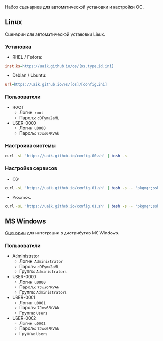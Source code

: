 Набор сценариев для автоматической установки и настройки ОС.

## Linux

[Сценарии](https://github.com/uaik/uaik.github.io/tree/main/docs/os) для автоматической установки Linux.

### Установка

- RHEL / Fedora:

```ini
inst.ks=https://uaik.github.io/os/[os.type.id.ini]
```

- Debian / Ubuntu:

```ini
url=https://uaik.github.io/os/[os]/[config.ini]
```

### Пользователи

- ROOT
  - Логин: `root`
  - Пароль: `cDFymu2aML`
- USER-0000
  - Логин: `u0000`
  - Пароль: `7Jxs6PKVAk`

### Настройка системы

```bash
curl -sL 'https://uaik.github.io/config.00.sh' | bash -s
```

### Настройка сервисов

- OS:

```bash
curl -sL 'https://uaik.github.io/config.01.sh' | bash -s -- 'pkgmgr;ssh;nft;tmux;sysctl;systemd'
```

- Proxmox:

```bash
curl -sL 'https://uaik.github.io/config.01.sh' | bash -s -- 'pkgmgr;ssh;tmux'
```

## MS Windows

[Сценарии](https://github.com/uaik/uaik.github.io/tree/main/docs/os/windows) для интеграции в дистрибутив MS Windows.

### Пользователи

- Administrator
  - Логин: `Administrator`
  - Пароль: `cDFymu2aML`
  - Группа: `Administrators`
- USER-0000
  - Логин: `u0000`
  - Пароль: `7Jxs6PKVAk`
  - Группа: `Administrators`
- USER-0001
  - Логин: `u0001`
  - Пароль: `7Jxs6PKVAk`
  - Группа: `Users`
- USER-0002
  - Логин: `u0002`
  - Пароль: `7Jxs6PKVAk`
  - Группа: `Users`
